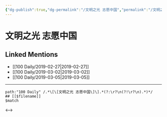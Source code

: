 ```yaml
---
{"dg-publish":true,"dg-permalink":"/文明之光 志愿中国","permalink":"/文明之光 志愿中国/"}
---
```


# 文明之光 志愿中国

## Linked Mentions
- [[100 Daily/2019-02-27\|2019-02-27]]
- [[100 Daily/2019-03-02\|2019-03-02]]
- [[100 Daily/2019-03-05\|2019-03-05]]


---

```expander
path:"100 Daily" /.*\[\[文明之光 志愿中国\]\].*(?:\r?\n(?!\r?\n).*)*/
## [[$filename]]
$match
```

<-->